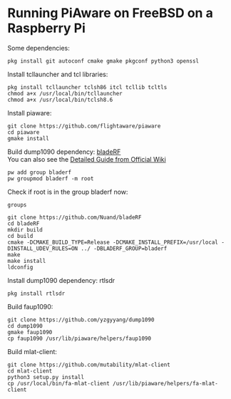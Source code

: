 # Running PiAware on FreeBSD on a Raspberry Pi

Some dependencies:
```
pkg install git autoconf cmake gmake pkgconf python3 openssl
```

Install tcllauncher and tcl libraries:
```
pkg install tcllauncher tclsh86 itcl tcllib tcltls
chmod a+x /usr/local/bin/tcllauncher
chmod a+x /usr/local/bin/tclsh8.6
```

Install piaware:
```
git clone https://github.com/flightaware/piaware
cd piaware
gmake install
```

Build dump1090 dependency: [bladeRF](https://github.com/Nuand/bladeRF)  
You can also see the [Detailed Guide from Official Wiki](https://github.com/Nuand/bladeRF/wiki/Getting-Started%3A-Linux#Building_bladeRF_libraries_and_tools_from_source)
```
pw add group bladerf
pw groupmod bladerf -m root
```
Check if root is in the group bladerf now:
```
groups
```
```
git clone https://github.com/Nuand/bladeRF
cd bladeRF
mkdir build
cd build
cmake -DCMAKE_BUILD_TYPE=Release -DCMAKE_INSTALL_PREFIX=/usr/local -DINSTALL_UDEV_RULES=ON ../ -DBLADERF_GROUP=bladerf
make
make install
ldconfig
```

Install dump1090 dependency: rtlsdr
```
pkg install rtlsdr
```

Build faup1090:
```
git clone https://github.com/yzgyyang/dump1090
cd dump1090
gmake faup1090
cp faup1090 /usr/lib/piaware/helpers/faup1090
```

Build mlat-client:
```
git clone https://github.com/mutability/mlat-client
cd mlat-client
python3 setup.py install
cp /usr/local/bin/fa-mlat-client /usr/lib/piaware/helpers/fa-mlat-client
```

